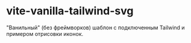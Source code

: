 # vite-vanilla-tailwind-svg

"Ванильный" (без фреймворков) шаблон с подключенным Tailwind и примером отрисовки иконок.

